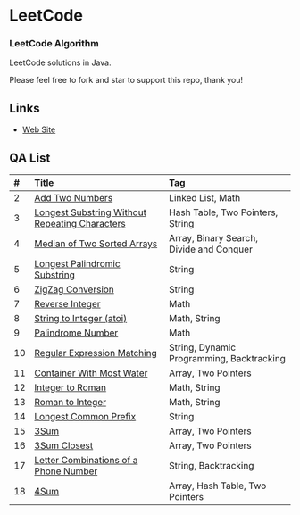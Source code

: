 LeetCode
========

### LeetCode Algorithm

LeetCode solutions in Java.

Please feel free to fork and star to support this repo, thank you!

## Links

* [Web Site](http://www.cnblogs.com/lingyejun/)

## QA List

| #    | Title                                    | Tag                                      |
| :--- | :--------------------------------------- | :--------------------------------------- |
| 2    | [Add Two Numbers][002]                   | Linked List, Math                |
| 3    | [Longest Substring Without Repeating Characters][003] | Hash Table, Two Pointers, String |
| 4    | [Median of Two Sorted Arrays][004]       | Array, Binary Search, Divide and Conquer |
| 5    | [Longest Palindromic Substring][005]     | String                           |
| 6    | [ZigZag Conversion][006]                 | String                           |
| 7    | [Reverse Integer][007]                   | Math                                     |
| 8    | [String to Integer (atoi)][008]          | Math, String                     |
| 9    | [Palindrome Number][009]                 | Math                                     |
| 10   | [Regular Expression Matching][010]       | String, Dynamic Programming, Backtracking |
| 11   | [Container With Most Water][011]         | Array, Two Pointers              |
| 12   | [Integer to Roman][012]                  | Math, String                     |
| 13   | [Roman to Integer][013]                  | Math, String                             |
| 14   | [Longest Common Prefix][014]             | String                                   |
| 15   | [3Sum][015]                              | Array, Two Pointers              |
| 16   | [3Sum Closest][016]                      | Array, Two Pointers              |
| 17   | [Letter Combinations of a Phone Number][017] | String, Backtracking             |
| 18   | [4Sum][018]                              | Array, Hash Table, Two Pointers  |


[src]: https://github.com/lingyejun/LeetCode/tree/master/src

[002]: https://github.com/lingyejun/LeetCode/blob/master/2.Add%20Two%20Numbers/QA_note
[003]: https://github.com/lingyejun/LeetCode/blob/master/3.Longest%20Substring%20Without%20Repeating%20Characters/src/QA_note
[004]: https://github.com/lingyejun/LeetCode/blob/master/4.Median%20of%20Two%20Sorted%20Arrays/src/com/lingye/leetcode/QA_note
[005]: https://github.com/lingyejun/LeetCode/blob/master/5.Longest%20Palindromic%20Substring/src/QA_note
[006]: https://github.com/lingyejun/LeetCode/blob/master/6.ZigZag%20Conversion/src/QA_note
[007]: https://github.com/lingyejun/LeetCode/blob/master/7.Reverse%20Integer/src/QA_note
[008]: https://github.com/lingyejun/LeetCode/blob/master/8.String%20to%20Integer/src/QA_note
[009]: https://github.com/lingyejun/LeetCode/blob/master/8.String%20to%20Integer/src/QA_note
[010]: https://github.com/lingyejun/LeetCode/blob/master/10.Regular%20Expression%20Matching/src/QA_note
[011]: https://github.com/lingyejun/LeetCode/blob/master/11.Container%20With%20Most%20Water/src/QA_note
[012]: https://github.com/lingyejun/LeetCode/blob/master/12.Integer%20to%20Roman/src/QA_note
[013]: https://github.com/lingyejun/LeetCode/blob/master/12.Integer%20to%20Roman/src/QA_note
[014]: https://github.com/lingyejun/LeetCode/blob/master/12.Integer%20to%20Roman/src/QA_note
[015]: https://github.com/lingyejun/LeetCode/blob/master/15.3Sum/src/QA_note
[016]: https://github.com/lingyejun/LeetCode/blob/master/16.3Sum%20Closest/src/QA_note
[017]: https://github.com/lingyejun/LeetCode/blob/master/17.Letter%20Combinations%20of%20a%20Phone%20Number/src/QA_note
[018]: https://github.com/lingyejun/LeetCode/blob/master/18.4Sum/src/QA_note
